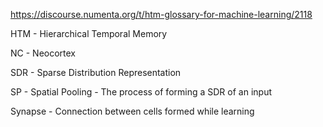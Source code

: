 
https://discourse.numenta.org/t/htm-glossary-for-machine-learning/2118


HTM - Hierarchical Temporal Memory

NC - Neocortex

SDR - Sparse Distribution Representation

SP - Spatial Pooling - The process of forming a SDR of an input

Synapse - Connection between cells formed while learning



